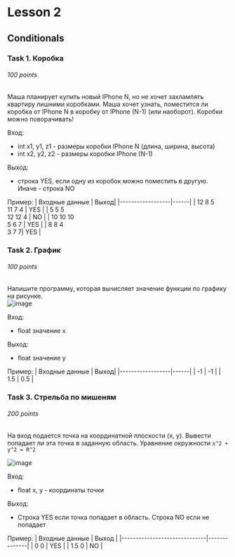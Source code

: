 # Lesson 2

## Conditionals

### Task 1. Коробка
###### 100 points

Маша планирует купить новый IPhone N, но не хочет захламлять квартиру лишними коробками. Маша хочет узнать, поместится ли коробка от IPhone N в коробку от IPhone (N-1) (или наоборот). Коробки можно поворачивать!

Вход: 
 - int x1, y1, z1 - размеры коробки IPhone N (длина, ширина, высота)
 - int x2, y2, z2 - размеры коробки IPhone (N-1)

Выход:
 - строка YES, если одну из коробок можно поместить в другую. Иначе - строка NO

Пример:
 | Входные данные  | Выход|
|------------------|------|
| 12 8 5<br>11 7 4 | YES |
| 5 5 5<br>12 12 4 | NO  |
| 10 10 10<br>5 6 7 | YES  |
| 8 8 4<br>3 7 7| YES  |

### Task 2. График
###### 100 points

Напишите программу, которая вычисляет значение функции по графику на рисунке.  
![image](https://user-images.githubusercontent.com/23273750/109382998-522f3900-7916-11eb-8e43-c22a59e9c1ee.png)

Вход:
 - float значение x

Выход:
 - float значение y

Пример:
 | Входные данные  | Выход|
|------------------|------|
| -1 | -1 |
| 1.5 | 0.5 |

### Task 3. Стрельба по мишеням
###### 200 points

На вход подается точка на координатной плоскости (x, y). Вывести попадает ли эта точка в заданную область.
Уравнение окружности `x^2 + y^2 = R^2`

![image](https://user-images.githubusercontent.com/23273750/109383738-ffa44b80-791a-11eb-81d2-bd23c9664acf.png)


Вход:
 - float x, y - координаты точки

Выход:
 - Строка YES если точка попадает в область. Строка NO если не попадает

Пример:
 | Входные данные               | Выход        |
|------------------------------|--------------|
| 0 0 | YES |
| 1.5 0 | NO  |
